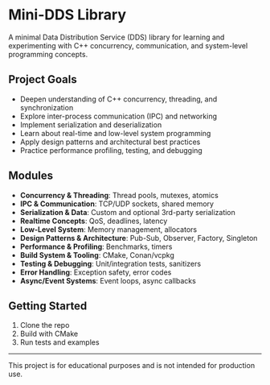 # Mini-DDS Library

A minimal Data Distribution Service (DDS) library for learning and experimenting with C++ concurrency, communication, and system-level programming concepts.

## Project Goals
- Deepen understanding of C++ concurrency, threading, and synchronization
- Explore inter-process communication (IPC) and networking
- Implement serialization and deserialization
- Learn about real-time and low-level system programming
- Apply design patterns and architectural best practices
- Practice performance profiling, testing, and debugging

## Modules
- **Concurrency & Threading**: Thread pools, mutexes, atomics
- **IPC & Communication**: TCP/UDP sockets, shared memory
- **Serialization & Data**: Custom and optional 3rd-party serialization
- **Realtime Concepts**: QoS, deadlines, latency
- **Low-Level System**: Memory management, allocators
- **Design Patterns & Architecture**: Pub-Sub, Observer, Factory, Singleton
- **Performance & Profiling**: Benchmarks, timers
- **Build System & Tooling**: CMake, Conan/vcpkg
- **Testing & Debugging**: Unit/integration tests, sanitizers
- **Error Handling**: Exception safety, error codes
- **Async/Event Systems**: Event loops, async callbacks

## Getting Started
1. Clone the repo
2. Build with CMake
3. Run tests and examples

---

This project is for educational purposes and is not intended for production use. 